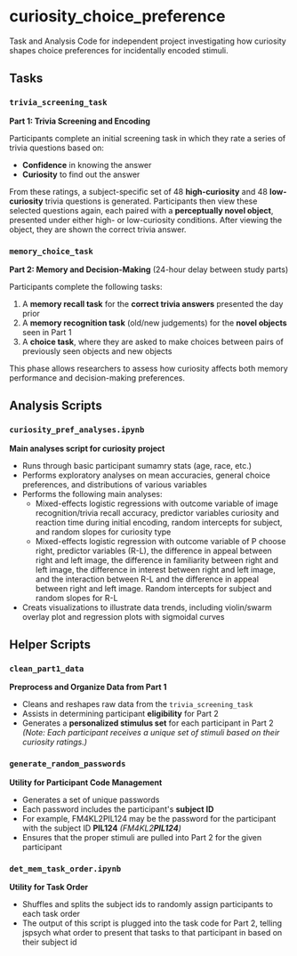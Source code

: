 # curiosity_choice_preference
Task and Analysis Code for independent project investigating how curiosity shapes choice preferences for incidentally encoded stimuli.

## Tasks

### `trivia_screening_task`
**Part 1: Trivia Screening and Encoding**

Participants complete an initial screening task in which they rate a series of trivia questions based on:
- **Confidence** in knowing the answer
- **Curiosity** to find out the answer

From these ratings, a subject-specific set of 48 **high-curiosity** and 48 **low-curiosity** trivia questions is generated. Participants then view these selected questions again, each paired with a **perceptually novel object**, presented under either high- or low-curiosity conditions. After viewing the object, they are shown the correct trivia answer.

### `memory_choice_task`
**Part 2: Memory and Decision-Making** (24-hour delay between study parts)

Participants complete the following tasks:
1. A **memory recall task** for the **correct trivia answers** presented the day prior
2. A **memory recognition task** (old/new judgements) for the **novel objects** seen in Part 1
3. A **choice task**, where they are asked to make choices between pairs of previously seen objects and new objects

This phase allows researchers to assess how curiosity affects both memory performance and decision-making preferences.


## Analysis Scripts

### `curiosity_pref_analyses.ipynb`
**Main analyses script for curiosity project**

- Runs through basic participant sumamry stats (age, race, etc.)
- Performs exploratory analyses on mean accuracies, general choice preferences, and distributions of various variables
- Performs the following main analyses:
  - Mixed-effects logistic regressions with outcome variable of image recognition/trivia recall accuracy, predictor variables curiosity and reaction time during initial encoding, random intercepts for subject, and random slopes for curiosity type
  - Mixed-effects logistic regression with outcome variable of P choose right, predictor variables (R-L), the difference in appeal between right and left image, the difference in familiarity between right and left image, the difference in interest between right and left image, and the interaction between R-L and the difference in appeal between right and left image. Random intercepts for subject and random slopes for R-L
- Creats visualizations to illustrate data trends, including violin/swarm overlay plot and regression plots with sigmoidal curves 


## Helper Scripts

### `clean_part1_data`
**Preprocess and Organize Data from Part 1**

- Cleans and reshapes raw data from the `trivia_screening_task`
- Assists in determining participant **eligibility** for Part 2
- Generates a **personalized stimulus set** for each participant in Part 2  
  *(Note: Each participant receives a unique set of stimuli based on their curiosity ratings.)*


### `generate_random_passwords`
**Utility for Participant Code Management**

- Generates a set of unique passwords
- Each password includes the participant's **subject ID**
- For example, FM4KL2PIL124 may be the password for the participant with the subject ID **PIL124** *(FM4KL2**PIL124**)*
- Ensures that the proper stimuli are pulled into Part 2 for the given participant


### `det_mem_task_order.ipynb` 
**Utility for Task Order**
- Shuffles and splits the subject ids to randomly assign participants to each task order
- The output of this script is plugged into the task code for Part 2, telling jspsych what order to present that tasks to that participant in based on their subject id 
 
